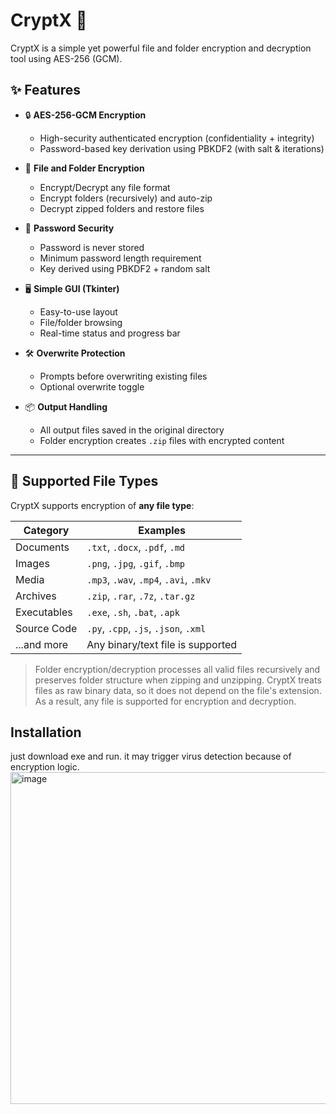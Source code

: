 # CryptX 🔐

CryptX is a simple yet powerful file and folder encryption and decryption tool using AES-256 (GCM).

## ✨ Features

- 🔒 **AES-256-GCM Encryption**
  - High-security authenticated encryption (confidentiality + integrity)
  - Password-based key derivation using PBKDF2 (with salt & iterations)

- 📁 **File and Folder Encryption**
  - Encrypt/Decrypt any file format
  - Encrypt folders (recursively) and auto-zip
  - Decrypt zipped folders and restore files

- 🔑 **Password Security**
  - Password is never stored
  - Minimum password length requirement
  - Key derived using PBKDF2 + random salt

- 🖥️ **Simple GUI (Tkinter)**
  - Easy-to-use layout
  - File/folder browsing
  - Real-time status and progress bar

- 🛠️ **Overwrite Protection**
  - Prompts before overwriting existing files
  - Optional overwrite toggle

- 📦 **Output Handling**
  - All output files saved in the original directory
  - Folder encryption creates `.zip` files with encrypted content

---

## 📄 Supported File Types

CryptX supports encryption of **any file type**:

| Category     | Examples                                  |
|--------------|-------------------------------------------|
| Documents    | `.txt`, `.docx`, `.pdf`, `.md`            |
| Images       | `.png`, `.jpg`, `.gif`, `.bmp`            |
| Media        | `.mp3`, `.wav`, `.mp4`, `.avi`, `.mkv`    |
| Archives     | `.zip`, `.rar`, `.7z`, `.tar.gz`          |
| Executables  | `.exe`, `.sh`, `.bat`, `.apk`             |
| Source Code  | `.py`, `.cpp`, `.js`, `.json`, `.xml`     |
| ...and more  | Any binary/text file is supported         |

> Folder encryption/decryption processes all valid files recursively and preserves folder structure when zipping and unzipping. CryptX treats files as raw binary data, so it does not depend on the file's extension. As a result, any file is supported for encryption and decryption.


## Installation
just download exe and run. it may trigger virus detection because of encryption logic.
<img width="703" height="531" alt="image" src="https://github.com/user-attachments/assets/7926fc11-7f5e-46ea-a791-29c9978b1531" />

